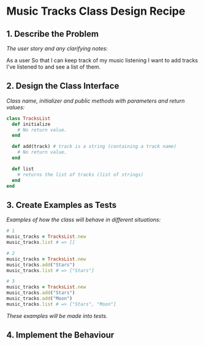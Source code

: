 # Music Tracks Class Design Recipe

## 1. Describe the Problem

_The user story and any clarifying notes:_

As a user
So that I can keep track of my music listening
I want to add tracks I've listened to and see a list of them.

## 2. Design the Class Interface

_Class name, initializer and public methods with parameters and return values:_

```ruby
class TracksList
  def initialize
    # No return value.
  end

  def add(track) # track is a string (containing a track name)
    # No return value.
  end

  def list
    # returns the list of tracks (list of strings)
  end
end
```

## 3. Create Examples as Tests

_Examples of how the class will behave in different situations:_

```ruby
# 1
music_tracks = TracksList.new
music_tracks.list # => []

# 2
music_tracks = TracksList.new
music_tracks.add("Stars")
music_tracks.list # => ["Stars"]

# 3
music_tracks = TracksList.new
music_tracks.add("Stars")
music_tracks.add("Moon")
music_tracks.list # => ["Stars", "Moon"]

```

_These examples will be made into tests._

## 4. Implement the Behaviour

